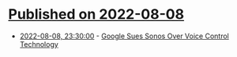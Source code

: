 # [Published on 2022-08-08](index.md)

* [2022-08-08, 23:30:00](https://yro.slashdot.org/story/22/08/08/2117227/google-sues-sonos-over-voice-control-technology?utm_source=rss1.0mainlinkanon&utm_medium=feed) - [Google Sues Sonos Over Voice Control Technology](https://yro.slashdot.org/story/22/08/08/2117227/google-sues-sonos-over-voice-control-technology?utm_source=rss1.0mainlinkanon&utm_medium=feed)
